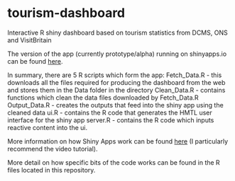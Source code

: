 # tourism-dashboard
Interactive R shiny dashboard based on tourism statistics from DCMS, ONS and VisitBritain

The version of the app (currently prototype/alpha) running on shinyapps.io can be found [here](https://dcmsstats.shinyapps.io/tourism-dashboard/).

In summary, there are 5 R scripts which form the app:
Fetch_Data.R - this downloads all the files required for producing the dashboard from the web and stores them in the Data folder in the directory
Clean_Data.R - contains functions which clean the data files downloaded by Fetch_Data.R
Output_Data.R - creates the outputs that feed into the shiny app using the cleaned data
ui.R - contains the R code that generates the HMTL user interface for the shiny app
server.R - contains the R code which inputs reactive content into the ui.

More information on how Shiny Apps work can be found [here](https://shiny.rstudio.com/tutorial/) (I particularly recommend the video tutorial).

More detail on how specific bits of the code works can be found in the R files located in this repository.

